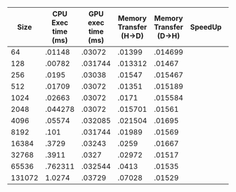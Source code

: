 |Size|CPU Exec time (ms)| GPU exec time (ms) | Memory Transfer (H->D) | Memory Transfer (D->H)| SpeedUp| Throughput (GB/s)|
|----|------------------|--------------------|------------------------|-----------------------|--------|-----------|
|64|.01148|.03072|.01399|.014699| | .00908|
|128|.00782|.031744|.013312|.01467| | .01845|
|256|.0195| .03038 |.01547 | .015467| | .036161|
|512|.01709| .03072 |.01351| .015189 | | .072323|
|1024|.02663| .03072 | .0171 | .015584 | | .12621 |
|2048|.044278|.03072| .015701| .01561 | | .26185|
|4096|.05574| .032085 | .021504 | .01695 | | .42751|
|8192| .101 | .031744 | .01989 | .01569 | | .92439|
|16384| .3729| .03243 | .0259 | .01667 | | 1.5392 |
|32768| .3911 | .0327 | .02972 | .01517 | | 2.9204|
|65536| .762311 | .032544 | .0413 | .01535 | | 4.6285|
|131072| 1.0274 | .03729 | .07028 | .01529 | | 6.1285 |


